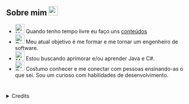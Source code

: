 ## Sobre mim <img src="https://github.com/Tarikul-Islam-Anik/Animated-Fluent-Emojis/blob/master/Emojis/Hand%20gestures/Eyes.png" width="25" height="25" />

- <img src="https://github.com/Tarikul-Islam-Anik/Animated-Fluent-Emojis/blob/master/Emojis/Hand%20gestures/Hand%20with%20Fingers%20Splayed%20Medium%20Skin%20Tone.png" alt="Hand with Fingers Splayed Medium Skin Tone" width="25" height="25" /> Quando tenho tempo livre eu faço uns <a href="https://www.youtube.com/@devluanvictor">conteúdos</a> <br />
- <img src="https://raw.githubusercontent.com/Tarikul-Islam-Anik/Animated-Fluent-Emojis/master/Emojis/Hand%20gestures/Brain.png" alt="Brain" width="25" height="25" /> Meu atual objetivo é me formar e me tornar um engenheiro de software. <br />
- <img src="https://raw.githubusercontent.com/Tarikul-Islam-Anik/Animated-Fluent-Emojis/master/Emojis/People%20with%20professions/Man%20Technologist%20Medium%20Skin%20Tone.png" alt="Man Technologist Medium Skin Tone" width="25" height="25" /> Estou buscando aprimorar e/ou aprender Java e C#. <br />
- <img src="https://raw.githubusercontent.com/Tarikul-Islam-Anik/Animated-Fluent-Emojis/master/Emojis/People%20with%20professions/Boy%20Medium%20Skin%20Tone.png" alt="Boy Medium Skin Tone" width="25" height="25" /> Costumo conhecer e me conectar com pessoas ensinando-as o que sei. Sou um curioso com habilidades de desenvolvimento. <br />

#

<details align="left">
  <summary>Credits</summary> 
   - Animated Emojis by <a href="https://github.com/Tarikul-Islam-Anik/Animated-Fluent-Emojis">Tarikul-Islam-Anik</a>
</details>

